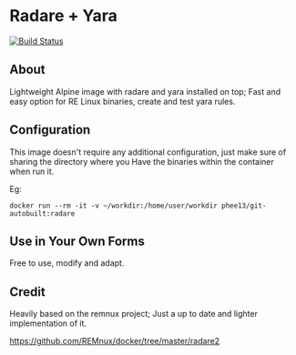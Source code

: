 # Radare + Yara

[![Build Status](https://travis-ci.org/geerlingguy/drupal-honeypot.svg?branch=8.x-1.x)](https://travis-ci.org/geerlingguy/drupal-honeypot)


## About

Lightweight Alpine image with radare and yara installed on top;
Fast and easy option for RE Linux binaries, create and test yara rules.

## Configuration

This image doesn't require any additional configuration, just make sure of sharing the directory where you 
Have the binaries within the container when run it.

Eg:

	docker run --rm -it -v ~/workdir:/home/user/workdir phee13/git-autobuilt:radare


## Use in Your Own Forms

Free to use, modify and adapt.

## Credit

Heavily based on the remnux project;
Just a up to date and lighter implementation of it.

https://github.com/REMnux/docker/tree/master/radare2
